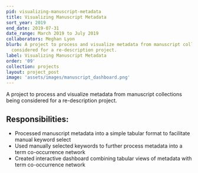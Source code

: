 ```yaml
---
pid: visualizing-manuscript-metadata
title: Visualizing Manuscript Metadata
sort_year: 2019
end_date: 2019-07-31
date_range: March 2019 to July 2019
collaborators: Meghan Lyon
blurb: A project to process and visualize metadata from manuscript collections being
  considered for a re-description project.
label: Visualizing Manuscript Metadata
order: '09'
collection: projects
layout: project_post
image: 'assets/images/manuscript_dashboard.png'
---
```

A project to process and visualize metadata from manuscript collections being
considered for a re-description project.

## Responsibilities:

* Processed manuscript metadata into a simple tabular format to facilitate manual keyword select
* Used manually selected keywords to further process metadata into a term co-occurrence network
* Created interactive dashboard combining tabular views of metadata with term co-occurrence network